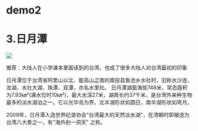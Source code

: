 # demo2

# 3.日月潭

![](https://i.imgur.com/ec4TOTL.jpg)


推荐：大陆人在小学课本里面读到的台湾，也成了很多大陆人对台湾最初的印象

日月潭位于台湾省阿里山以北、能高山之南的南投县鱼池乡水社村，旧称水沙连、龙湖、水社大湖、珠潭、双潭，亦名水里社。
日月潭湖面海拔748米，常态面积为7.93㎞²(满水位时10㎞²)，最大水深27米，湖周长约37千米，是台湾外来种生物最多的淡水湖泊之一。它以光华岛为界，北半湖形状如圆日，南半湖形状如弯月。

2009年，日月潭入选世界纪录协会"台湾最大的天然淡水湖"，在清朝时即被选为台湾八大景之一，有"海外别一洞天" 之称。
